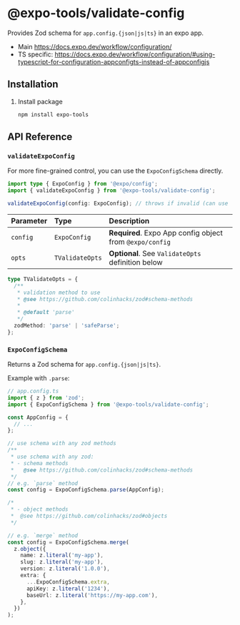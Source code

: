 # @expo-tools/validate-config

Provides Zod schema for `app.config.{json|js|ts}` in an expo app.

- Main <https://docs.expo.dev/workflow/configuration/>
- TS specific: <https://docs.expo.dev/workflow/configuration/#using-typescript-for-configuration-appconfigts-instead-of-appconfigjs>

## Installation

1. Install package

   ```sh
   npm install expo-tools
   ```

## API Reference

### `validateExpoConfig`

For more fine-grained control, you can use the `ExpoConfigSchema` directly.

```ts
import type { ExpoConfig } from '@expo/config';
import { validateExpoConfig } from '@expo-tools/validate-config';

validateExpoConfig(config: ExpoConfig); // throws if invalid (can use `safeParse` or anything else from `zod`)
```

| Parameter | Type            | Description                                              |
| :-------- | :-------------- | :------------------------------------------------------- |
| `config`  | `ExpoConfig`    | **Required**. Expo App config object from `@expo/config` |
| `opts`    | `TValidateOpts` | **Optional**. See `ValidateOpts` definition below        |

```ts
type TValidateOpts = {
  /**
   * validation method to use
   * @see https://github.com/colinhacks/zod#schema-methods
   *
   * @default 'parse'
   */
  zodMethod: 'parse' | 'safeParse';
};
```

### `ExpoConfigSchema`

Returns a Zod schema for `app.config.{json|js|ts}`.

Example with `.parse`:

```ts
// app.config.ts
import { z } from 'zod';
import { ExpoConfigSchema } from '@expo-tools/validate-config';

const AppConfig = {
  // ...
};

// use schema with any zod methods
/**
 * use schema with any zod:
 * - schema methods
 *   @see https://github.com/colinhacks/zod#schema-methods
 */
// e.g. `parse` method
const config = ExpoConfigSchema.parse(AppConfig);

/*
 * - object methods
 *  @see https://github.com/colinhacks/zod#objects
 */

// e.g. `merge` method
const config = ExpoConfigSchema.merge(
  z.object({
    name: z.literal('my-app'),
    slug: z.literal('my-app'),
    version: z.literal('1.0.0'),
    extra: {
      ...ExpoConfigSchema.extra,
      apiKey: z.literal('1234'),
      baseUrl: z.literal('https://my-app.com'),
    },
  })
);
```
